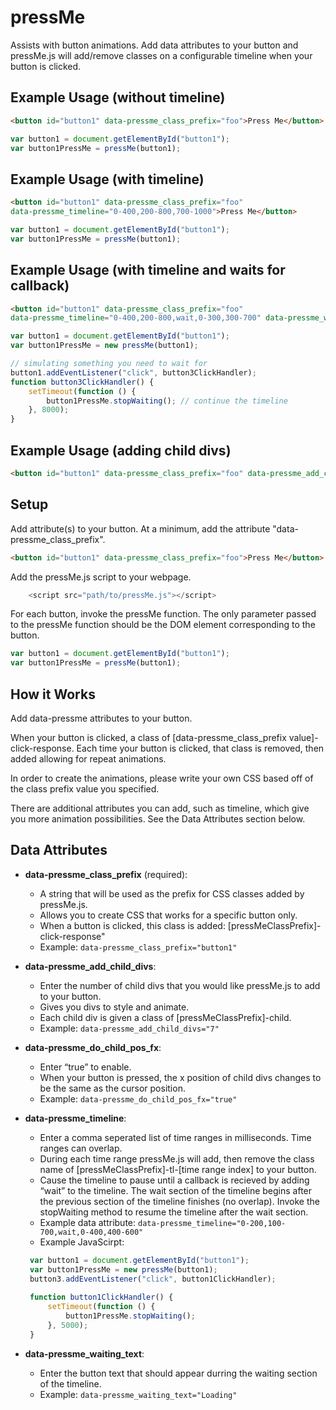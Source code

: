 # pressMe

Assists with button animations. Add data attributes to your button and pressMe.js will add/remove classes on a configurable timeline when your button is clicked.

## Example Usage (without timeline)

```html
<button id="button1" data-pressme_class_prefix="foo">Press Me</button>
```
```javascript
var button1 = document.getElementById("button1");
var button1PressMe = pressMe(button1);
```
## Example Usage (with timeline)

```html
<button id="button1" data-pressme_class_prefix="foo" 
data-pressme_timeline="0-400,200-800,700-1000">Press Me</button>
```
```javascript
var button1 = document.getElementById("button1");
var button1PressMe = pressMe(button1);
```

## Example Usage (with timeline and waits for callback)

```html
<button id="button1" data-pressme_class_prefix="foo" 
data-pressme_timeline="0-400,200-800,wait,0-300,300-700" data-pressme_waiting_text="Loading">Press Me</button>
```
```javascript
var button1 = document.getElementById("button1");
var button1PressMe = new pressMe(button1);

// simulating something you need to wait for
button1.addEventListener("click", button3ClickHandler);
function button3ClickHandler() {
    setTimeout(function () {
        button1PressMe.stopWaiting(); // continue the timeline
    }, 8000);
}
```

## Example Usage (adding child divs)

```html
<button id="button1" data-pressme_class_prefix="foo" data-pressme_add_child_divs="3" data-pressme_do_child_pos_fx="true">Press Me</button>
```

## Setup
Add attribute(s) to your button. At a minimum, add the attribute "data-pressme_class_prefix".
```html
<button id="button1" data-pressme_class_prefix="foo">Press Me</button>
```

Add the pressMe.js script to your webpage.
```javascript
    <script src="path/to/pressMe.js"></script>
```
For each button, invoke the pressMe function. The only parameter passed to the pressMe function should be the DOM element corresponding to the button.
```javascript
var button1 = document.getElementById("button1");
var button1PressMe = pressMe(button1);
```

## How it Works

Add data-pressme attributes to your button.

When your button is clicked, a class of [data-pressme_class_prefix value]-click-response. Each time your button is clicked, that class is removed, then added allowing for repeat animations. 

 In order to create the animations, please write your own CSS based off of the class prefix value you specified.

There are additional attributes you can add, such as timeline, which give you more animation possibilities. See the Data Attributes section below.

## Data Attributes

* **data-pressme_class_prefix** (required):  
    * A string that will be used as the prefix for CSS classes added by pressMe.js. 
    * Allows you to create CSS that works for a specific button only. 
    * When a button is clicked, this class is added: [pressMeClassPrefix]-click-response"
    * Example: `data-pressme_class_prefix="button1"`

* **data-pressme_add_child_divs**: 
  * Enter the number of child divs that you would like pressMe.js to add to your button. 
  * Gives you divs to style and animate. 
  * Each child div is given a class of [pressMeClassPrefix]-child.
  * Example: `data-pressme_add_child_divs="7"`

* **data-pressme_do_child_pos_fx**: 
  * Enter &ldquo;true&rdquo; to enable.
  * When your button is pressed, the x position of child divs changes to be the same as the cursor position.
  * Example: `data-pressme_do_child_pos_fx="true"`

 * **data-pressme_timeline**: 
   * Enter a comma seperated list of time ranges in milliseconds. Time ranges can overlap.
   * During each time range pressMe.js will add, then remove the class name of [pressMeClassPrefix]-tl-[time range index] to your button.
   * Cause the timeline to pause until a callback is recieved by adding &ldquo;wait&rdquo; to the timeline. The wait section of the timeline begins after the previous section of the timeline finishes (no overlap). Invoke the stopWaiting method to resume the timeline after the wait section.
   * Example data attribute: `data-pressme_timeline="0-200,100-700,wait,0-400,400-600"`
   * Example JavaScirpt:
   ```javascript
    var button1 = document.getElementById("button1");
    var button1PressMe = new pressMe(button1);
    button3.addEventListener("click", button1ClickHandler);
    
    function button1ClickHandler() {
        setTimeout(function () {
            button1PressMe.stopWaiting();
        }, 5000);
    }
   ```
* **data-pressme_waiting_text**: 
  * Enter the button text that should appear durring the waiting section of the timeline.
  * Example: `data-pressme_waiting_text="Loading"`
